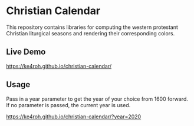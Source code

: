 # Christian Calendar

This repository contains libraries for computing the 
western protestant Christian liturgical seasons and rendering 
their corresponding colors.

## Live Demo
https://ke4roh.github.io/christian-calendar/

## Usage
Pass in a year parameter to get the year of your choice from 1600 forward.  
If no parameter is passed, the current year is used.

https://ke4roh.github.io/christian-calendar/?year=2020